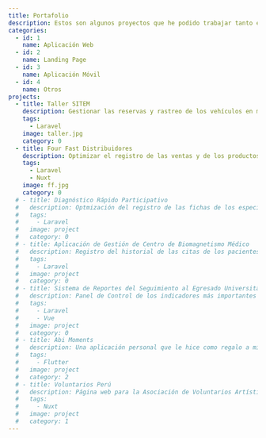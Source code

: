 ```yaml
---
title: Portafolio
description: Estos son algunos proyectos que he podido trabajar tanto en una empresa como personalmente
categories:
  - id: 1
    name: Aplicación Web
  - id: 2
    name: Landing Page
  - id: 3
    name: Aplicación Móvil
  - id: 4
    name: Otros
projects:
  - title: Taller SITEM
    description: Gestionar las reservas y rastreo de los vehículos en mantenimiento.
    tags:
      - Laravel
    image: taller.jpg
    category: 0
  - title: Four Fast Distribuidores
    description: Optimizar el registro de las ventas y de los productos en stock
    tags:
      - Laravel
      - Nuxt
    image: ff.jpg
    category: 0
  # - title: Diagnóstico Rápido Participativo
  #   description: Optmización del registro de las fichas de los especialistas a las instituciones educativas básicas.
  #   tags:
  #     - Laravel
  #   image: project
  #   category: 0
  # - title: Aplicación de Gestión de Centro de Biomagnetismo Médico
  #   description: Registro del historial de las citas de los pacientes y sus pares biomagnéticos
  #   tags:
  #     - Laravel
  #   image: project
  #   category: 0
  # - title: Sistema de Reportes del Seguimiento al Egresado Universitario
  #   description: Panel de Control de los indicadores más importantes tales como su estado laboral, grado académico y relación con la institución
  #   tags:
  #     - Laravel
  #     - Vue
  #   image: project
  #   category: 0
  # - title: Abi Moments
  #   description: Una aplicación personal que le hice como regalo a mi esposa la cual es un clon de instagram y muestra algunos de los momentos más importantes que hemos pasado
  #   tags:
  #     - Flutter
  #   image: project
  #   category: 2
  # - title: Voluntarios Perú
  #   description: Página web para la Asociación de Voluntarios Artísticos del Perú la cual hace eventos artísticos enseñan el arte y cultura del Perú
  #   tags:
  #     - Nuxt
  #   image: project
  #   category: 1
---
```

